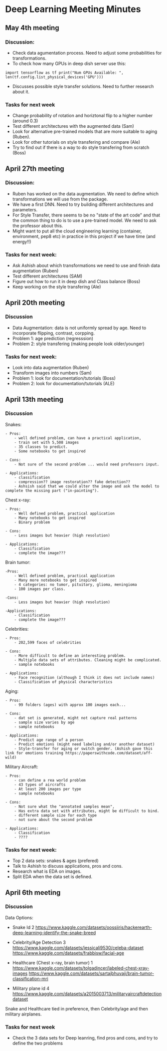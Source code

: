 # Deep Learning Meeting Minutes 

## May 4th meeting

### Discussion:
- Check data agumentation process. Need to adjust some probabilities for transformations. 
- To check how many GPUs in deep dish server use this: 

`import tensorflow as tf
print("Num GPUs Available: ", len(tf.config.list_physical_devices('GPU')))`

- Discusses possible style transfer solutions. Need to further research about it. 

### Tasks for next week 
- Change probability of rotation and horiztonal flip to a higher number (around 0.3)
- Test different architectures with the augmented data (Sam)
- Look for alternative pre-trained models that are more suitable to aging (Ruben). 
- Look for other tutorials on style transfering and compare (Ale)
- Try to find out if there is a way to do style transfering from scratch (Boss)

## April 27th meeting

### Discussion:

- Ruben has worked on the data augmentation. We need to define which transformations we will use from the package. 
- We have a first DNN. Need to try building different architectures and parameters. 
- For Style Transfer, there seems to be no "state of the art code" and that the common thing to do is to use a pre-trained model. We need to ask the professor about this. 
- Might want to put all the cloud engineering learning (container, environment, pep8 etc) in practice in this project if we have time (and energy!!)

### Tasks for next week: 

- Ask Ashish about which transformations we need to use and finish data augmentation (Ruben)
- Test different architectures (SAM)
- Figure out how to run it in deep dish and Class balance (Boss)
- Keep working on the style transfering (Ale) 

## April 20th meeting

### Discussion

- Data Augmentation: data is not uniformly spread by age. Need to incorporate flipping, contrast, corpping. 
- Problem 1: age prediction (regresssion)
- Problem 2: style transfering (making people look older/younger)

### Tasks for next week: 

- Look into data augmentation (Ruben)
- Transform images into numbers (Sam)
- Problem 1: look for documentation/tutorials (Boss)
- Problem 2: look for documentation/tutorials (ALE)

## April 13th meeting

### Discussion

Snakes:

	- Pros:
		- well defined problem, can have a practical application, 
		- train set with 5,508 images
		- 35 classes to predict. 
		- Some notebooks to get inspired 

	- Cons:
		- Not sure of the second problem ... would need professors input.

	- Applications: 
		- classification
		- compression?? image restoration?? fake detection?? 
		- Ashsish said that we could alter the image and ask the model to complete the missing part ("in-painting").


Chest x-ray: 

	- Pros: 
		- Well defined problem, practical application
		- Many notebooks to get inspired 
		- Binary problem 

	- Cons: 
		- Less images but heavier (high resolution)

	- Applications: 
		- Classification
		- complete the image???

Brain tumor:

	-Pros: 
		- Well defined problem, practical application
		- Many more notebooks to get inspired 
		- 4 categories: no tumor, pituitary, glioma, meningioma
		- 100 images per class. 

	-Cons: 
		- Less images but heavier (high resolution)

	-Applications: 
		- Classification
		- complete the image???


Celebrities: 

	- Pros:
		- 202,599 faces of celebrities

	- Cons: 
		- More difficult to define an interesting problem.
		- Multiple data sets of attributes. Cleaning might be complicated.
		- sample notebooks

	- Applications: 
		- Face recognition (although I think it does not include names)
		- Classification of physical characteristics 


Aging: 

	- Pros: 
		- 99 folders (ages) with approx 100 images each... 

	- Cons: 
		- dat set is generated, might not capture real patterns
		- sample size varies by age 
		- sample notebooks 

	- Applications: 
		- Predict age range of a person
		- Predict emotions (might need labeling and/or another dataset)
		- Style-transfer for aging or switch gender. (Ashish gave this link for emotions training https://paperswithcode.com/dataset/aff-wild)


Military Aircraft:

	- Pros:
		- can define a rea world problem
		- 43 types of aircrafts
		- At least 200 images per type
		- sample notebooks

	- Cons:
		- Not sure what the "annotated samples mean", 
		- Has extra data set with attributes, might be difficult to bind.
		- different sample size for each type 
		- not sure about the second problem

	- Applications: 
		- Classification 
		- ???? 


### Tasks for next week: 

- Top 2 data sets: snakes & ages (prefered)
- Talk to Ashish to discuss applications, pros and cons. 
- Research what is EDA on images.
- Split EDA when the data set is defined. 



## April 6th meeting

### Discussion

Data Options:

- Snake Id 2
https://www.kaggle.com/datasets/oossiiris/hackerearth-deep-learning-identify-the-snake-breed

- Celebrity/Age Detection 3
https://www.kaggle.com/datasets/jessicali9530/celeba-dataset
https://www.kaggle.com/datasets/frabbisw/facial-age

- Healthcare (Chest x-ray, brain tumor) 1
https://www.kaggle.com/datasets/tolgadincer/labeled-chest-xray-images
https://www.kaggle.com/datasets/sartajbhuvaji/brain-tumor-classification-mri

- Military plane id  4
https://www.kaggle.com/datasets/a2015003713/militaryaircraftdetectiondataset

Snake and Healthcare tied in preference, then Celebrity/age and then military airplanes. 

### Tasks for next week

- Check the 3 data sets for Deep leanring, find pros and cons, and try to define the two problems
